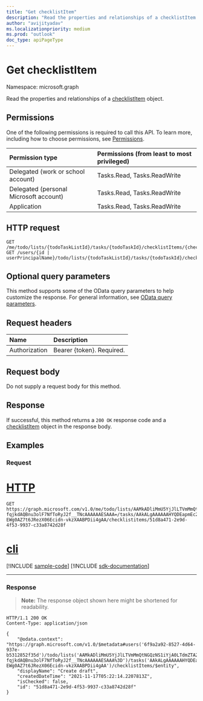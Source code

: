```yaml
---
title: "Get checklistItem"
description: "Read the properties and relationships of a checklistItem object."
author: "avijityadav"
ms.localizationpriority: medium
ms.prod: "outlook"
doc_type: apiPageType
---
```


# Get checklistItem
Namespace: microsoft.graph

Read the properties and relationships of a [checklistItem](../resources/checklistitem.md) object.

## Permissions
One of the following permissions is required to call this API. To learn more, including how to choose permissions, see [Permissions](/graph/permissions-reference).

|Permission type|Permissions (from least to most privileged)|
|:---|:---|
|Delegated (work or school account)|Tasks.Read, Tasks.ReadWrite|
|Delegated (personal Microsoft account)|Tasks.Read, Tasks.ReadWrite|
|Application|Tasks.Read, Tasks.ReadWrite|

## HTTP request

<!-- {
  "blockType": "ignored"
}
-->
``` http
GET /me/todo/lists/{todoTaskListId}/tasks/{todoTaskId}/checklistItems/{checklistItemId}
GET /users/{id | userPrincipalName}/todo/lists/{todoTaskListId}/tasks/{todoTaskId}/checklistItems/{checklistItemId}
```

## Optional query parameters
This method supports some of the OData query parameters to help customize the response. For general information, see [OData query parameters](/graph/query-parameters).

## Request headers
|Name|Description|
|:---|:---|
|Authorization|Bearer {token}. Required.|

## Request body
Do not supply a request body for this method.

## Response

If successful, this method returns a `200 OK` response code and a [checklistItem](../resources/checklistitem.md) object in the response body.

## Examples

### Request


# [HTTP](#tab/http)
<!-- {
  "blockType": "request",
  "name": "get_checklistitem",
  "sampleKeys": ["AAMkADliMmU5YjJlLTVmMmQtNGQzNS1iYjA0LTdmZTA2NTI0MTE5YwAuAAAAAADdOMUbUmCfTKa7OC-fqjkdAQBnu3olF7NfToRyJ2f__TNcAAAAAAESAAA=", "AAkALgAAAAAAHYQDEapmEc2byACqAC-EWg0AZ7t6JRezX06Ecidn-vkzXAABPDii4gAA", "51d8a471-2e9d-4f53-9937-c33a8742d28f"]
}
-->
``` http
GET https://graph.microsoft.com/v1.0/me/todo/lists/AAMkADliMmU5YjJlLTVmMmQtNGQzNS1iYjA0LTdmZTA2NTI0MTE5YwAuAAAAAADdOMUbUmCfTKa7OC-fqjkdAQBnu3olF7NfToRyJ2f__TNcAAAAAAESAAA=/tasks/AAkALgAAAAAAHYQDEapmEc2byACqAC-EWg0AZ7t6JRezX06Ecidn-vkzXAABPDii4gAA/checklistitems/51d8a471-2e9d-4f53-9937-c33a8742d28f
```

# [cli](#tab/cli)
[!INCLUDE [sample-code](../includes/snippets/cli/get-checklistitem-cli-snippets.md)]
[!INCLUDE [sdk-documentation](../includes/snippets/snippets-sdk-documentation-link.md)]

---

### Response
>**Note:** The response object shown here might be shortened for readability.
<!-- {
  "blockType": "response",
  "truncated": true,
  "@odata.type": "microsoft.graph.checklistItem"
}
-->
``` http
HTTP/1.1 200 OK
Content-Type: application/json

{
    "@odata.context": "https://graph.microsoft.com/v1.0/$metadata#users('6f9a2a92-8527-4d64-937e-b5312852f35d')/todo/lists('AAMkADliMmU5YjJlLTVmMmQtNGQzNS1iYjA0LTdmZTA2NTI0MTE5YwAuAAAAAADdOMUbUmCfTKa7OC-fqjkdAQBnu3olF7NfToRyJ2f__TNcAAAAAAESAAA%3D')/tasks('AAkALgAAAAAAHYQDEapmEc2byACqAC-EWg0AZ7t6JRezX06Ecidn-vkzXAABPDii4gAA')/checklistItems/$entity",
    "displayName": "Create draft",
    "createdDateTime": "2021-11-17T05:22:14.2207813Z",
    "isChecked": false,
    "id": "51d8a471-2e9d-4f53-9937-c33a8742d28f"
}
```

